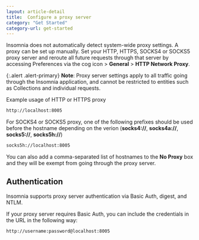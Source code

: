 ```yaml
---
layout: article-detail
title:  Configure a proxy server
category: "Get Started"
category-url: get-started
---
```


<!-- for docs rework: revise this in the style of https://learning.postman.com/docs/getting-started/installation/proxy -->

Insomnia does not automatically detect system-wide proxy settings. A proxy can be set up manually. Set your HTTP, HTTPS, SOCKS4 or SOCKS5 proxy server and reroute all future requests through that server by accessing Preferences via the cog icon > **General** > **HTTP Network Proxy**.

{:.alert .alert-primary}
**Note**: Proxy server settings apply to all traffic going through the Insomnia application, and cannot be restricted to entities such as Collections and individual requests.

Example usage of HTTP or HTTPS proxy

```bash
http://localhost:8005
```

For SOCKS4 or SOCKS5 proxy, one of the following prefixes should be used before the hostname depending on the verion (**socks4://**, **socks4a://**, **socks5://**, **socks5h://**)

```bash
socks5h://localhost:8005
```

You can also add a comma-separated list of hostnames to the **No Proxy** box and they will be exempt from going through the proxy server.

## Authentication

Insomnia supports proxy server authentication via Basic Auth, digest, and NTLM.

If your proxy server requires Basic Auth, you can include the credentials in the URL in the following way:

```bash
http://username:password@localhost:8005
```
